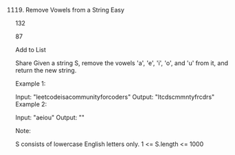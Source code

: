 1119. Remove Vowels from a String
Easy

132

87

Add to List

Share
Given a string S, remove the vowels 'a', 'e', 'i', 'o', and 'u' from it, and return the new string.

 

Example 1:

Input: "leetcodeisacommunityforcoders"
Output: "ltcdscmmntyfrcdrs"
Example 2:

Input: "aeiou"
Output: ""
 

Note:

S consists of lowercase English letters only.
1 <= S.length <= 1000